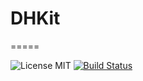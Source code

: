 # DHKit

=====

![License MIT](https://img.shields.io/badge/license-MIT-green.svg?style=flat)
[![Build Status](https://travis-ci.org/jiangdaohong/DHKit.svg?branch=master)](https://travis-ci.org/jiangdaohong/DHKit/)